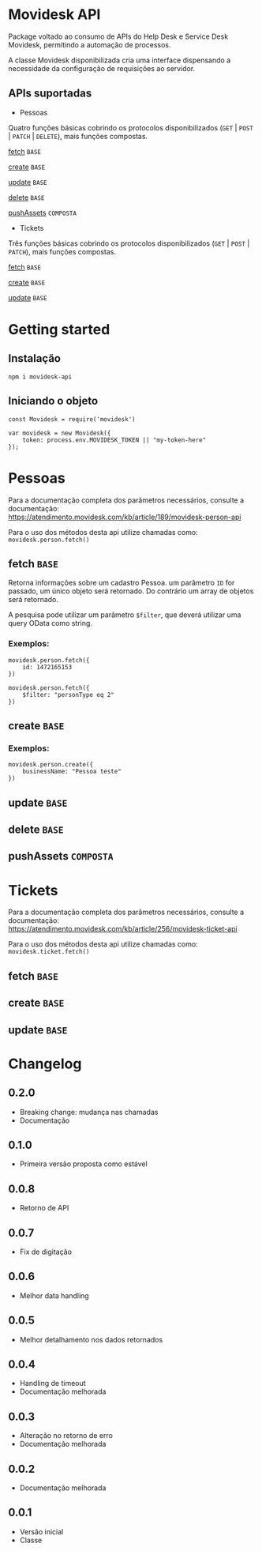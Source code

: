 # Movidesk API

Package voltado ao consumo de APIs do Help Desk e Service Desk Movidesk, permitindo a automação de processos. 

A classe Movidesk disponibilizada cria uma interface dispensando a necessidade da configuração de requisições ao servidor.

## APIs suportadas

- Pessoas

Quatro funções básicas cobrindo os protocolos disponibilizados (`GET` | `POST` | `PATCH` | `DELETE`), mais funções compostas.

[fetch](#fetch) `BASE`

[create](#create) `BASE`

[update](#update) `BASE`

[delete](#delete) `BASE`

[pushAssets](#pushAssets) `COMPOSTA`

- Tickets

Três funções básicas cobrindo os protocolos disponibilizados (`GET` | `POST` | `PATCH`), mais funções compostas.

[fetch](#fetch) `BASE`

[create](#create) `BASE`

[update](#update) `BASE`

# Getting started

## Instalação

```
npm i movidesk-api
```

## Iniciando o objeto
```
const Movidesk = require('movidesk')

var movidesk = new Movidesk({
	token: process.env.MOVIDESK_TOKEN || "my-token-here"
});
```

# Pessoas

Para a documentação completa dos parâmetros necessários, consulte a documentação:
https://atendimento.movidesk.com/kb/article/189/movidesk-person-api

Para o uso dos métodos desta api utilize chamadas como:
`movidesk.person.fetch()`

## fetch `BASE`

Retorna informações sobre um cadastro Pessoa. um parâmetro `ID` for passado, um único objeto será retornado. Do contrário um array de objetos será retornado.

A pesquisa pode utilizar um parâmetro `$filter`, que deverá utilizar uma query OData como string. 

### Exemplos:
```
movidesk.person.fetch({
	id: 1472165153
})
```

```
movidesk.person.fetch({
	$filter: "personType eq 2"
})
```

## create `BASE`

### Exemplos:
```
movidesk.person.create({
	businessName: "Pessoa teste"
})
```

## update `BASE`

## delete `BASE`

## pushAssets `COMPOSTA`

# Tickets

Para a documentação completa dos parâmetros necessários, consulte a documentação:
https://atendimento.movidesk.com/kb/article/256/movidesk-ticket-api

Para o uso dos métodos desta api utilize chamadas como:
`movidesk.ticket.fetch()`

## fetch `BASE`

## create `BASE`

## update `BASE`

# Changelog

## 0.2.0

- Breaking change: mudança nas chamadas
- Documentação

## 0.1.0

- Primeira versão proposta como estável

## 0.0.8

- Retorno de API

## 0.0.7

- Fix de digitação

## 0.0.6

- Melhor data handling

## 0.0.5

- Melhor detalhamento nos dados retornados

## 0.0.4

- Handling de timeout
- Documentação melhorada

## 0.0.3

- Alteração no retorno de erro
- Documentação melhorada

## 0.0.2

- Documentação melhorada

## 0.0.1

- Versão inicial
- Classe 